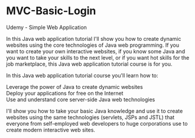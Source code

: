 # MVC-Basic-Login
Udemy - Simple Web Application 


In this Java web application tutorial I'll show you how to create dynamic websites using the core technologies of Java web programming. If you want to create your own interactive websites, if you know some Java and you want to take your skills to the next level, or if you want hot skills for the job marketplace, this Java web application tutorial course is for you.  

In this Java web application tutorial course you'll learn how to:  

Leverage the power of Java to create dynamic websites  
Deploy your applications for free on the Internet  
Use and understand core server-side Java web technologies  

I'll show you how to take your basic Java knowledge and use it to create websites using the same technologies (servlets, JSPs and JSTL) that everyone from self-employed web developers to huge corporations use to create modern interactive web sites.
